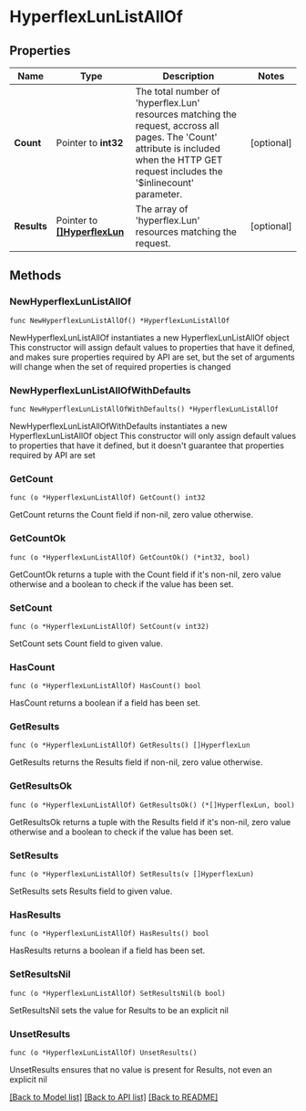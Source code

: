 # HyperflexLunListAllOf

## Properties

Name | Type | Description | Notes
------------ | ------------- | ------------- | -------------
**Count** | Pointer to **int32** | The total number of &#39;hyperflex.Lun&#39; resources matching the request, accross all pages. The &#39;Count&#39; attribute is included when the HTTP GET request includes the &#39;$inlinecount&#39; parameter. | [optional] 
**Results** | Pointer to [**[]HyperflexLun**](HyperflexLun.md) | The array of &#39;hyperflex.Lun&#39; resources matching the request. | [optional] 

## Methods

### NewHyperflexLunListAllOf

`func NewHyperflexLunListAllOf() *HyperflexLunListAllOf`

NewHyperflexLunListAllOf instantiates a new HyperflexLunListAllOf object
This constructor will assign default values to properties that have it defined,
and makes sure properties required by API are set, but the set of arguments
will change when the set of required properties is changed

### NewHyperflexLunListAllOfWithDefaults

`func NewHyperflexLunListAllOfWithDefaults() *HyperflexLunListAllOf`

NewHyperflexLunListAllOfWithDefaults instantiates a new HyperflexLunListAllOf object
This constructor will only assign default values to properties that have it defined,
but it doesn't guarantee that properties required by API are set

### GetCount

`func (o *HyperflexLunListAllOf) GetCount() int32`

GetCount returns the Count field if non-nil, zero value otherwise.

### GetCountOk

`func (o *HyperflexLunListAllOf) GetCountOk() (*int32, bool)`

GetCountOk returns a tuple with the Count field if it's non-nil, zero value otherwise
and a boolean to check if the value has been set.

### SetCount

`func (o *HyperflexLunListAllOf) SetCount(v int32)`

SetCount sets Count field to given value.

### HasCount

`func (o *HyperflexLunListAllOf) HasCount() bool`

HasCount returns a boolean if a field has been set.

### GetResults

`func (o *HyperflexLunListAllOf) GetResults() []HyperflexLun`

GetResults returns the Results field if non-nil, zero value otherwise.

### GetResultsOk

`func (o *HyperflexLunListAllOf) GetResultsOk() (*[]HyperflexLun, bool)`

GetResultsOk returns a tuple with the Results field if it's non-nil, zero value otherwise
and a boolean to check if the value has been set.

### SetResults

`func (o *HyperflexLunListAllOf) SetResults(v []HyperflexLun)`

SetResults sets Results field to given value.

### HasResults

`func (o *HyperflexLunListAllOf) HasResults() bool`

HasResults returns a boolean if a field has been set.

### SetResultsNil

`func (o *HyperflexLunListAllOf) SetResultsNil(b bool)`

 SetResultsNil sets the value for Results to be an explicit nil

### UnsetResults
`func (o *HyperflexLunListAllOf) UnsetResults()`

UnsetResults ensures that no value is present for Results, not even an explicit nil

[[Back to Model list]](../README.md#documentation-for-models) [[Back to API list]](../README.md#documentation-for-api-endpoints) [[Back to README]](../README.md)


